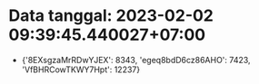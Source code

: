 # Data tanggal: 2023-02-02 09:39:45.440027+07:00

* {'8EXsgzaMrRDwYJEX': 8343, 'egeq8bdD6cz86AHO': 7423, 'VfBHRCowTKWY7Hpt': 12237}
